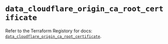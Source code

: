 # `data_cloudflare_origin_ca_root_certificate`

Refer to the Terraform Registory for docs: [`data_cloudflare_origin_ca_root_certificate`](https://www.terraform.io/docs/providers/cloudflare/d/origin_ca_root_certificate).
